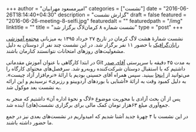 +++
author = "امیرمسعود مهرابیان"
categories = ["نشست"]
date = "2016-06-26T18:14:40+04:30"
description = "گزارش نشست"
draft = false
featured = "2016-06-26-meeting-8-selfi.jpg"
featuredalt = ""
featuredpath = "/img"
linktitle = ""
title = "نشست شماره ۸ کرمان‌لاگ برگزار شد"
type = "post"
+++

نشست شمارهٔ هشت لاگ کرمان در تاریخ ۲۷ خرداد ۱۳۹۵ به میزبانی [مجتمع آموزشی رایان‌گرافیک](http://rayangraphic.com) با حضور ۱۱ نفر برگزار شد. در این نشست چند نفر از دوستان به دلیل مشغولیت‌های روزهای امتحانات نتوانستند کنارمان باشند.

در ابتدا کارگاهی با عنوان آموزش مقدماتی Git به مدت ۴۵ دقیقه با سرپرستی [آقای صدر](https://www.linkedin.com/in/msadr) داشتیم که با استقبال دوستان شرکت‌کننده روبه‌رو شد. سرفصل‌های محتوای کارگاه را می‌توانید از [اینجا](https://tsadr.github.io/git) ببینید. سپس همراه آقای حسینی بودیم با ارائهٔ «نرم‌افزار آزاد چیست».  به دلیل کمبود وقت به ارائهٔ «آشنایی با بوردهای آردویینو و رزبری» نرسیدیم و این ارائه به نشست بعد موکول شد.

<!--more-->

پس از آن بحث آزادی با محوریت موضوع «لاگ و نحوهٔ اداره آن» داشتیم که منجر به جمع‌آوری مبلغ ۶۳هزار تومان کمک مالی برای برگزاری نشست(های) آینده شد.

در این نشست با ۴ چهرهٔ جدید آشنا شدیم که امیدواریم در نشست‌های بعدی نیز در جمع ما حضور داشته باشند.